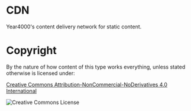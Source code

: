 # CDN
Year4000's content delivery network for static content.

# Copyright

By the nature of how content of this type works everything, unless stated otherwise is licensed under: 

[Creative Commons Attribution-NonCommercial-NoDerivatives 4.0 International](http://creativecommons.org/licenses/by-nc-nd/4.0/)

![Creative Commons License](https://i.creativecommons.org/l/by-nc-nd/4.0/88x31.png)
